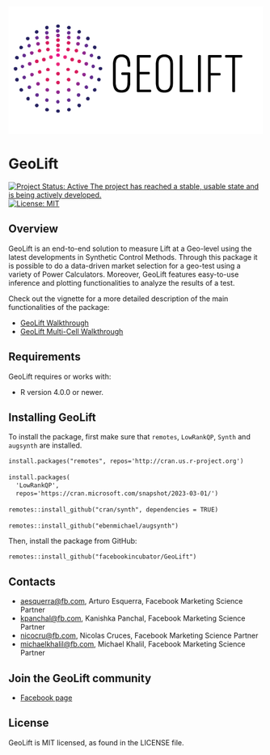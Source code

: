 ![GeoLiftLogo](doc/GeoLift_IconText.png)

# GeoLift
[![Project Status: Active  The project has reached a stable, usable state and is being actively developed.](https://www.repostatus.org/badges/latest/active.svg)](https://www.repostatus.org/#active)[![License: MIT](https://img.shields.io/badge/License-MIT-yellow.svg)](https://opensource.org/licenses/MIT)

## Overview
GeoLift is an end-to-end solution to measure Lift at a Geo-level using the latest developments in Synthetic Control Methods. Through this package it is possible to do a data-driven market selection for a geo-test using a variety of Power Calculators. Moreover, GeoLift features easy-to-use inference and plotting functionalities to analyze the results of a test.

Check out the vignette for a more detailed description of the main functionalities of the package:
- [GeoLift Walkthrough](https://github.com/facebookincubator/GeoLift/blob/master/vignettes/GeoLift_Walkthrough.md)
- [GeoLift Multi-Cell Walkthrough](https://github.com/facebookincubator/GeoLift/blob/main/vignettes/GeoLift_MultiCell_Walkthrough.md)

## Requirements
GeoLift requires or works with:
- R version 4.0.0 or newer.

## Installing GeoLift
To install the package, first make sure that `remotes`, `LowRankQP`, `Synth` and 
`augsynth` are installed.

```
install.packages("remotes", repos='http://cran.us.r-project.org')

install.packages(
  'LowRankQP',
  repos='https://cran.microsoft.com/snapshot/2023-03-01/')

remotes::install_github("cran/synth", dependencies = TRUE)

remotes::install_github("ebenmichael/augsynth")
```

Then, install the package from GitHub:

```
remotes::install_github("facebookincubator/GeoLift")
```

## Contacts
- aesquerra@fb.com, Arturo Esquerra, Facebook Marketing Science Partner
- kpanchal@fb.com, Kanishka Panchal, Facebook Marketing Science Partner
- nicocru@fb.com, Nicolas Cruces, Facebook Marketing Science Partner
- michaelkhalil@fb.com, Michael Khalil, Facebook Marketing Science Partner

## Join the GeoLift community
- [Facebook page](https://www.facebook.com/groups/fbgeolift/)

## License
GeoLift is MIT licensed, as found in the LICENSE file.
